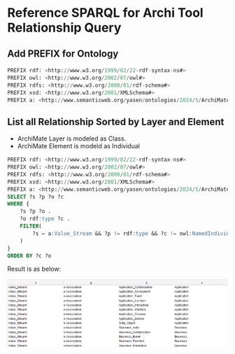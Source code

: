 # Reference SPARQL for Archi Tool Relationship Query

## Add PREFIX for Ontology

```SQL
PREFIX rdf: <http://www.w3.org/1999/02/22-rdf-syntax-ns#>
PREFIX owl: <http://www.w3.org/2002/07/owl#>
PREFIX rdfs: <http://www.w3.org/2000/01/rdf-schema#>
PREFIX xsd: <http://www.w3.org/2001/XMLSchema#>
PREFIX a: <http://www.semanticweb.org/yasen/ontologies/2024/5/ArchiMateRelationships#>
```

## List all Relationship Sorted by Layer and Element

- ArchiMate Layer is modeled as Class.
- ArchiMate Element is modeld as Individual

```SQL
PREFIX rdf: <http://www.w3.org/1999/02/22-rdf-syntax-ns#>
PREFIX owl: <http://www.w3.org/2002/07/owl#>
PREFIX rdfs: <http://www.w3.org/2000/01/rdf-schema#>
PREFIX xsd: <http://www.w3.org/2001/XMLSchema#>
PREFIX a: <http://www.semanticweb.org/yasen/ontologies/2024/5/ArchiMateRelationships#>
SELECT ?s ?p ?o ?c
WHERE {	
    ?s ?p ?o .
	?o rdf:type ?c .
	FILTER(
        ?s = a:Value_Stream && ?p != rdf:type && ?c != owl:NamedIndividual
    )
}
ORDER BY ?c ?o
```

Result is as below:

![archimate-relation-sparql01](img/archimate-relation-sparql-01.png)
